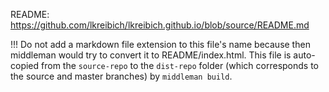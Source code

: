 README: https://github.com/lkreibich/lkreibich.github.io/blob/source/README.md

!!! Do not add a markdown file extension to this file's name because then middleman would try to convert it to README/index.html.
This file is auto-copied from the `source-repo` to the `dist-repo` folder (which corresponds to the source and master branches) by `middleman build`.
